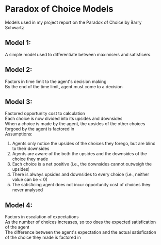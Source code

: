 # Paradox of Choice Models  
Models used in my project report on the Paradox of Choice by Barry Schwartz  

## Model 1:   
A simple model used to differentiate between maximisers and satisficers  

## Model 2:
Factors in time limit to the agent's decision making  
By the end of the time limit, agent must come to a decision

## Model 3: 
Factored opportunity cost to calculation  
Each choice is now divided into its upsides and downsides  
When a choice is made by the agent, the upsides of the other choices forgoed by the agent is factored in  
Assumptions:  
1) Agents only notice the upsides of the choices they forego, but are blind to their downsides  
2) Agents are aware of the both the upsides and the downsides of the choice they made  
3) Each choice is a net positive (i.e., the downsides cannot outweigh the upsides)  
4) There is always upsides and downsides to every choice (i.e., neither value can be < 0)  
5) The satisficing agent does not incur opportunity cost of choices they never analysed  

## Model 4:  
Factors in escalation of expectations  
As the number of choices increases, so too does the expected satisfication of the agent  
The difference between the agent's expectation and the actual satisfication of the choice they made is factored in  
